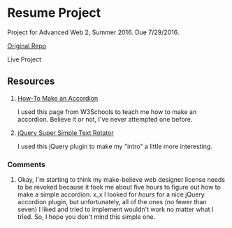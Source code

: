 # Resume Project

Project for Advanced Web 2, Summer 2016. Due 7/29/2016.

[Original Repo](https://github.com/richardkalehoff/UF-starter-project)

Live Project

## Resources

1. [How-To Make an Accordion ](http://www.w3schools.com/howto/howto_js_accordion.asp)

    I used this page from W3Schools to teach me how to make an accordion. Believe it or not, I've never attempted one before.

2. [jQuery Super Simple Text Rotator](http://www.thepetedesign.com/demos/jquery_super_simple_text_rotator_demo.html)

    I used this jQuery plugin to make my "intro" a little more interesting.

### Comments

1. Okay, I'm starting to think my make-believe web designer license needs to be revoked because it took me about five hours to figure out how to make a simple accordion. x_x I looked for *hours* for a nice jQuery accordion plugin, but unfortunately, all of the ones (no fewer than seven) I liked and tried to implement wouldn't work no matter what I tried. So, I hope you don't mind this simple one.
